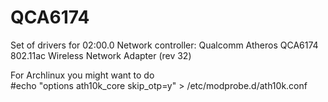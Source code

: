 # QCA6174
Set of drivers for 02:00.0 Network controller: Qualcomm Atheros QCA6174 802.11ac Wireless Network Adapter (rev 32)

For Archlinux you might want to do  
#echo "options ath10k_core skip_otp=y" > /etc/modprobe.d/ath10k.conf 

